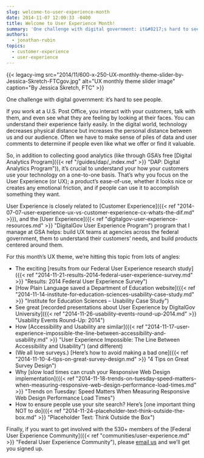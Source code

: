 ```yaml
---
slug: welcome-to-user-experience-month
date: 2014-11-07 12:00:33 -0400
title: Welcome to User Experience Month!
summary: 'One challenge with digital government: it&#8217;s hard to see people. If you work at a U.S. Post Office, you interact with your customers, talk with them, and even see what they are feeling by looking at their faces. You can understand their experience fairly easily. In the digital world, technology decreases physical distance but increases'
authors:
  - jonathan-rubin
topics:
  - customer-experience
  - user-experience
---
```


{{< legacy-img src="2014/11/600-x-250-UX-monthly-theme-slider-by-Jessica-Skretch-FTCgov.jpg" alt="UX monthly theme slider image" caption="By Jessica Skretch, FTC" >}}

One challenge with digital government: it&#8217;s hard to see people.

If you work at a U.S. Post Office, you interact with your customers, talk with them, and even see what they are feeling by looking at their faces. You can understand their experience fairly easily. In the digital world, technology decreases physical distance but increases the personal distance between us and our audience. Often we have to make sense of piles of data and user comments to determine if people even like what we offer or find it valuable.

So, in addition to collecting good analytics (like through GSA’s free [Digital Analytics Program]({{< ref "/guides/dap/_index.md" >}} "DAP: Digital Analytics Program")), it&#8217;s crucial to understand your how your customers use your technology on a one-to-one basis. That’s why you focus on the User Experience (or UX); a product&#8217;s ease-of-use, whether it looks nice or creates any emotional friction, and if people can use it to accomplish something they want.

User Experience is closely related to [Customer Experience]({{< ref "2014-07-07-user-experience-ux-vs-customer-experience-cx-whats-the-dif.md" >}}), and the [User Experience]({{< ref "digitalgov-user-experience-resources.md" >}} "DigitalGov User Experience Program") program that I manage at GSA helps: build UX teams at agencies across the federal government, them to understand their customers&#8217; needs, and build products centered around them.

For this month&#8217;s UX theme, we&#8217;re hitting this topic from lots of angles:

* The exciting [results from our Federal User Experience research study]({{< ref "2014-11-21-results-2014-federal-user-experience-survey.md" >}} "Results: 2014 Federal User Experience Survey")
* [How Plain Language saved a Department of Education website]({{< ref "2014-11-14-institute-for-education-sciences-usability-case-study.md" >}} "Institute for Education Sciences – Usability Case Study")
* See great [recorded presentations about User Experience by DigitalGov University]({{< ref "2014-11-26-usability-events-round-up-2014.md" >}} "Usability Events Round-Up: 2014")
* How [Accessibility and Usability are similar]({{< ref "2014-11-17-user-experience-impossible-the-line-between-accessibility-and-usability.md" >}} "User Experience Impossible: The Line Between Accessibility and Usability") (and different)
* (We all love surveys.) [Here’s how to avoid making a bad one]({{< ref "2014-11-10-4-tips-on-great-survey-design.md" >}} "4 Tips on Great Survey Design")
* Why [slow load times can crush your Responsive Web Design implementation]({{< ref "2014-11-18-trends-on-tuesday-speed-matters-when-measuring-responsive-web-design-performance-load-times.md" >}} "Trends on Tuesday: Speed Matters When Measuring Responsive Web Design Performance Load Times")
* How to ensure people use your site search? Here’s [one important thing NOT to do]({{< ref "2014-11-24-placeholder-text-think-outside-the-box.md" >}} "Placeholder Text: Think Outside the Box")

Finally, if you want to get involved with the 530+ members of the [Federal User Experience Community]({{< ref "communities/user-experience.md" >}} "Federal User Experience Community"), please [email us](mailto:UXgov@gsa.gov) and we&#8217;ll get you signed up. 
